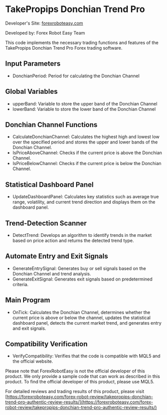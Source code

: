 # TakePropips Donchian Trend Pro

Developer's Site: [forexroboteasy.com](https://forexroboteasy.com)

Developed by: Forex Robot Easy Team

This code implements the necessary trading functions and features of the TakePropips Donchian Trend Pro Forex trading software.

## Input Parameters

- DonchianPeriod: Period for calculating the Donchian Channel

## Global Variables

- upperBand: Variable to store the upper band of the Donchian Channel
- lowerBand: Variable to store the lower band of the Donchian Channel

## Donchian Channel Functions

- CalculateDonchianChannel: Calculates the highest high and lowest low over the specified period and stores the upper and lower bands of the Donchian Channel.
- IsPriceAboveChannel: Checks if the current price is above the Donchian Channel.
- IsPriceBelowChannel: Checks if the current price is below the Donchian Channel.

## Statistical Dashboard Panel

- UpdateDashboardPanel: Calculates key statistics such as average true range, volatility, and current trend direction and displays them on the dashboard panel.

## Trend-Detection Scanner

- DetectTrend: Develops an algorithm to identify trends in the market based on price action and returns the detected trend type.

## Automate Entry and Exit Signals

- GenerateEntrySignal: Generates buy or sell signals based on the Donchian Channel and trend analysis.
- GenerateExitSignal: Generates exit signals based on predetermined criteria.

## Main Program

- OnTick: Calculates the Donchian Channel, determines whether the current price is above or below the channel, updates the statistical dashboard panel, detects the current market trend, and generates entry and exit signals.

## Compatibility Verification

- VerifyCompatibility: Verifies that the code is compatible with MQL5 and the official website.

Please note that ForexRobotEasy is not the official developer of this product. We only provide a sample code that can work as described in this product. To find the official developer of this product, please use MQL5.

For detailed reviews and trading results of this product, please visit [https://forexroboteasy.com/forex-robot-review/takepropips-donchian-trend-pro-authentic-review-results/](https://forexroboteasy.com/forex-robot-review/takepropips-donchian-trend-pro-authentic-review-results/)
